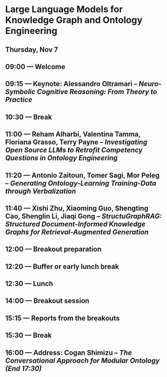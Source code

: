 
# Large Language Models for Knowledge Graph and Ontology Engineering
## Thursday, Nov 7

**09:00** — Welcome 
---
**09:15** — Keynote: Alessandro Oltramari – *Neuro-Symbolic Cognitive 
Reasoning: From Theory to Practice* 
--- 
**10:30** — Break 
---
**11:00** — Reham Alharbi, Valentina Tamma, Floriana Grasso, Terry Payne – *Investigating Open Source LLMs to Retrofit Competency Questions in Ontology Engineering* 
--- 
**11:20** — Antonio Zaitoun, Tomer Sagi, Mor Peleg – *Generating Ontology-Learning Training-Data through Verbalization* 
--- 
**11:40** — Xishi Zhu, Xiaoming Guo, Shengting Cao, Shenglin Li, Jiaqi Gong – *StructuGraphRAG: Structured Document-Informed Knowledge Graphs for Retrieval-Augmented Generation* 
--- 
**12:00** — Breakout preparation
---
**12:20** — Buffer or early lunch break 
---
**12:30** — Lunch 
---
**14:00** — Breakout session 
---
**15:15** — Reports from the breakouts
---
**15:30** — Break
---
**16:00** — Address: Cogan Shimizu – *The Conversational Approach for Modular Ontology*  
*(End 17:30)* 
---